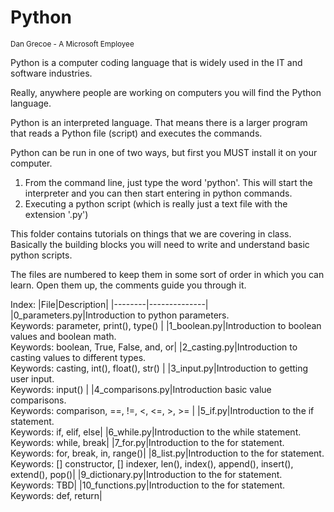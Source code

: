# Python
<sub>Dan Grecoe - A Microsoft Employee </sub>

Python is a computer coding language that is widely used in the IT and software industries. 

Really, anywhere people are working on computers you will find the Python language. 

Python is an interpreted language. That means there is a larger program that reads a Python file (script) and executes the commands. 

Python can be run in one of two ways, but first you MUST install it on your computer. 

1. From the command line, just type the word 'python'. This will start the interpreter and you can then start entering in python commands. 
2. Executing a python script (which is really just a text file with the extension '.py')

This folder contains tutorials on things that we are covering in class. Basically the building blocks you will need to write and understand basic python scripts. 

The files are numbered to keep them in some sort of order in which you can learn. Open them up, the comments guide you through it. 

Index:
|File|Description|
|--------|--------------|
|0_parameters.py|Introduction to python parameters.<br>Keywords: parameter, print(), type() |
|1_boolean.py|Introduction to boolean values and boolean math.<br>Keywords: boolean, True, False, and, or|
|2_casting.py|Introduction to casting values to different types.<br>Keywords: casting, int(), float(), str() |
|3_input.py|Introduction to getting user input.<br>Keywords: input() |
|4_comparisons.py|Introduction basic value comparisons.<br>Keywords: comparison, ==, !=, <, <=, >, >= |
|5_if.py|Introduction to the if statement.<br>Keywords: if, elif, else|
|6_while.py|Introduction to the while statement.<br>Keywords: while, break|
|7_for.py|Introduction to the for statement.<br>Keywords: for, break, in, range()|
|8_list.py|Introduction to the for statement.<br>Keywords: [] constructor, [] indexer,  len(), index(), append(), insert(), extend(), pop()|
|9_dictionary.py|Introduction to the for statement.<br>Keywords: TBD|
|10_functions.py|Introduction to the for statement.<br>Keywords: def, return|

